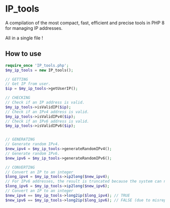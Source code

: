 # IP_tools

A compilation of the most compact, fast, efficient and precise tools in PHP 8 for managing IP addresses.

All in a single file !

## How to use

```php
require_once 'IP_tools.php';
$my_ip_tools = new IP_tools();

// GETTING
// Get IP from user.
$ip = $my_ip_tools->getUserIP();

// CHECKING
// Check if an IP address is valid.
$my_ip_tools->isValidIP($ip);
// Check if an IPv4 address is valid.
$my_ip_tools->isValidIPv4($ip);
// Check if an IPv6 address is valid.
$my_ip_tools->isValidIPv6($ip);


// GENERATING
// Generate random IPv4.
$new_ipv4 = $my_ip_tools->generateRandomIPv4();
// Generate random IPv6.
$new_ipv6 = $my_ip_tools->generateRandomIPv6();

// CONVERTING
// Convert an IP to an integer
$long_ipv4 = $my_ip_tools->ip2long($new_ipv4);
// For IPv6 addresses, the result is truncated because the system can not represent such big numbers.
$long_ipv6 = $my_ip_tools->ip2long($new_ipv6);
// Convert an IP to an integer
$new_ipv4 == $my_ip_tools->long2ip($long_ipv4); // TRUE
$new_ipv6 == $my_ip_tools->long2ip($long_ipv6); // FALSE (due to misrepresentation of huge numbers). Still usable !

```

